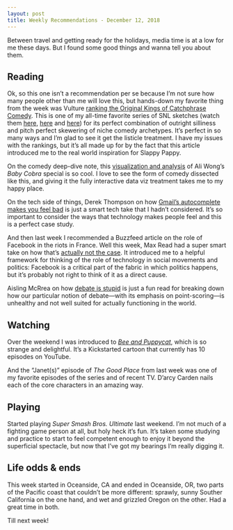```yaml
---
layout: post
title: Weekly Recommendations - December 12, 2018
---
```


Between travel and getting ready for the holidays, media time is at a low for me these days. But I found some good things and wanna tell you about them.

<!--more-->

## Reading
Ok, so this one isn’t a recommendation per se because I’m not sure how many people other than me will love this, but hands-down my favorite thing from the week was Vulture [ranking the Original Kings of Catchphrase Comedy](https://www.vulture.com/2018/11/snl-kings-of-catchphrase-comedy-ranking-bobby-moynihan.html). This is one of my all-time favorite series of SNL sketches (watch them [here](https://www.nbc.com/saturday-night-live/video/comedy-tour/n13080), [here](https://www.nbc.com/saturday-night-live/video/comedy-tour-2/n13255) and [here](https://www.nbc.com/saturday-night-live/video/web-exclusive-comedy-tour-3/n13527)) for its perfect combination of outright silliness and pitch perfect skewering of niche comedy archetypes. It’s perfect in so many ways and I’m glad to see it get the listicle treatment. I have my issues with the rankings, but it’s all made up for by the fact that this article introduced me to the real world inspiration for Slappy Pappy.

On the comedy deep-dive note, this [visualization and analysis](https://pudding.cool/2018/02/stand-up
) of Ali Wong’s *Baby Cobra* special is so cool. I love to see the form of comedy dissected like this, and giving it the fully interactive data viz treatment takes me to my happy place.

On the tech side of things, Derek Thompson on how [Gmail’s autocomplete makes you feel bad](https://www.theatlantic.com/ideas/archive/2018/12/gmails-auto-complete-feature-makes-us-feel-like-robots/578155/) is just a smart tech take that I hadn’t considered. It’s so important to consider the ways that technology makes people feel and this is a perfect case study.

And then last week I recommended a Buzzfeed article on the role of Facebook in the riots in France. Well this week, Max Read had a super smart take on how that’s [actually not the case](http://nymag.com/intelligencer/2018/12/did-facebook-cause-the-yellow-vest-riots-in-france.html). It introduced me to a helpful framework for thinking of the role of technology in social movements and politics: Facebook is a critical part of the fabric in which politics happens, but it’s probably not right to think of it as a direct cause. 

Aisling McRrea on how [debate is stupid](https://theoutline.com/post/6709/debate-is-stupid) is just a fun read for breaking down how our particular notion of debate—with its emphasis on point-scoring—is unhealthy and not well suited for actually functioning in the world. 

## Watching
Over the weekend I was introduced to [*Bee 
and Puppycat*](https://youtu.be/KNs9shgQ2rI), which is so strange and delightful. It’s a Kickstarted cartoon that currently has 10 episodes on YouTube.

And the “Janet(s)” episode of *The Good Place* from last week was one of my favorite episodes of the series and of recent TV. D’arcy Carden nails each of the core characters in an amazing way.

## Playing
Started playing *Super Smash Bros. Ultimate* last weekend. I’m not much of a fighting game person at all, but holy heck it’s fun. It’s taken some studying and practice to start to feel competent enough to enjoy it beyond the superficial spectacle, but now that I’ve got my bearings I’m really digging it.

## Life odds & ends
This week started in Oceanside, CA and ended in Oceanside, OR, two parts of the Pacific coast that couldn’t be more different: sprawly, sunny Souther California on the one hand, and wet and grizzled Oregon on the other. Had a great time in both. 

Till next week!